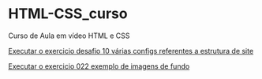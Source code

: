 # HTML-CSS_curso
 Curso de Aula em vídeo HTML e CSS


<a href="https://vmaxbh.github.io/HTML-CSS_curso/Desafios/Desafio%20010/android.html">Executar o exercicio desafio 10 várias configs referentes a estrutura de site</a>

<a href="https://vmaxbh.github.io/HTML-CSS_curso/Exercícios/ ex022 /fundo006.html">Executar o exercicio  022 exemplo de imagens de fundo</a>

